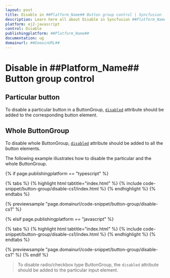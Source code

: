 ```yaml
---
layout: post
title: Disable in ##Platform_Name## Button group control | Syncfusion
description: Learn here all about Disable in Syncfusion ##Platform_Name## Button group control of Syncfusion Essential JS 2 and more.
platform: ej2-javascript
control: Disable 
publishingplatform: ##Platform_Name##
documentation: ug
domainurl: ##DomainURL##
---
```


# Disable in ##Platform_Name## Button group control

## Particular button

To disable a particular button in a ButtonGroup, [`disabled`](../../api/button#disabled) attribute should be added to the corresponding button element.

## Whole ButtonGroup

To disable whole ButtonGroup, [`disabled`](../../api/button#disabled) attribute should be added to all the button elements.

The following example illustrates how to disable the particular and the whole ButtonGroup.

{% if page.publishingplatform == "typescript" %}

 {% tabs %}
{% highlight html tabtitle="index.html" %}
{% include code-snippet/button-group/disable-cs1/index.html %}
{% endhighlight %}
{% endtabs %}
        
{% previewsample "page.domainurl/code-snippet/button-group/disable-cs1" %}

{% elsif page.publishingplatform == "javascript" %}

{% tabs %}
{% highlight html tabtitle="index.html" %}
{% include code-snippet/button-group/disable-cs1/index.html %}
{% endhighlight %}
{% endtabs %}

{% previewsample "page.domainurl/code-snippet/button-group/disable-cs1" %}
{% endif %}

> To disable radio/checkbox type ButtonGroup, the `disabled` attribute should be added to the particular input element.